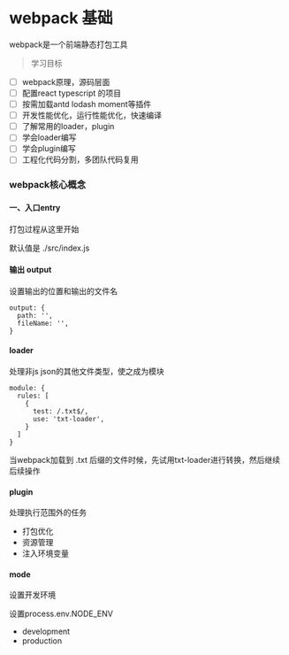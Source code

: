 # webpack 基础

webpack是一个前端静态打包工具

> 学习目标

  - [ ] webpack原理，源码层面
  - [ ] 配置react typescript 的项目
  - [ ] 按需加载antd lodash moment等插件
  - [ ] 开发性能优化，运行性能优化，快速编译
  - [ ] 了解常用的loader，plugin
  - [ ] 学会loader编写
  - [ ] 学会plugin编写
  - [ ] 工程化代码分割，多团队代码复用
 
### webpack核心概念

#### 一、入口entry 

打包过程从这里开始

默认值是 ./src/index.js


#### 输出 output

设置输出的位置和输出的文件名

```
output: {
  path: '',
  fileName: '',
}
```

#### loader

处理非js json的其他文件类型，使之成为模块

```
module: {
  rules: [
    {
      test: /.txt$/,
      use: 'txt-loader',
    }
  ]
}
```

当webpack加载到 .txt 后缀的文件时候，先试用txt-loader进行转换，然后继续后续操作


#### plugin

处理执行范围外的任务

- 打包优化
- 资源管理
- 注入环境变量



#### mode

设置开发环境

设置process.env.NODE_ENV

- development
- production


#### 
